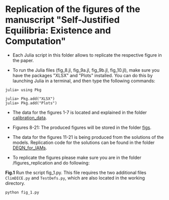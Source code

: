 # Replication of the figures of the manuscript "Self-Justified Equilibria: Existence and Computation"

* Each Julia script in this folder allows to replicate the respective figure
in the paper. 

* To run the Julia files (fig_8.jl, fig_9a.jl, fig_9b.jl, fig_10.jl), make sure you have the packages "XLSX" and "Plots" installed. You can do this by launching Julia in a terminal, and then type the following commands:

```
julia> using Pkg

julia> Pkg.add("XLSX")
julia> Pkg.add("Plots")
```

* The data for the figures 1-7 is located and explained in the folder
[calibration_data](../calibration_data).

* Figures 8-21: The produced figures will be stored in the folder [figs](figs).


* The data for the figures 11-21 is being produced from the solutions of
the models. Replication code for the solutions can be found in the folder
[DEQN_for_IAMs](../DEQN_for_IAMs).

* To replicate the figures please make sure you are in the folder /figures_replication and do following:

**Fig.1**
Run the script fig_1.py. This file requires the two additional files ``ClimDICE.py`` and ``TestDefs.py``, which are also located in the working directory.

```
python fig_1.py
```
